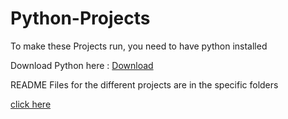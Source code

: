 # Python-Projects

To make these Projects run, you need to have python installed

Download Python here : [Download](https://www.python.org/downloads/)

README Files for the different projects are in the specific folders

[click here](https://www.youtube.com/watch?v=hAq443fhyDo)
